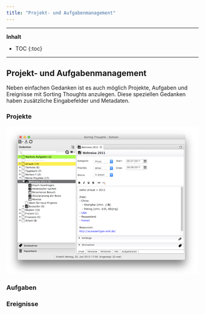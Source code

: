 ```yaml
---
title: "Projekt- und Aufgabenmanagement"
---
```

---------------
__Inhalt__
* TOC
{:toc}
---------------

## Projekt- und Aufgabenmanagement

Neben einfachen Gedanken ist es auch möglich Projekte, Aufgaben und Ereignisse mit Sorting Thoughts anzulegen. Diese speziellen Gedanken haben zusätzliche Eingabefelder und Metadaten.

### Projekte

![Projekt-Gedanke](../assets/images/projekt-gedanke.png)

### Aufgaben

### Ereignisse
